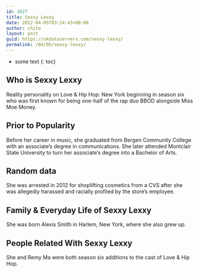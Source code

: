 ```yaml
---
id: 1027
title: Sexxy Lexxy
date: 2012-04-05T03:24:43+00:00
author: chito
layout: post
guid: https://ukdataservers.com/sexxy-lexxy/
permalink: /04/05/sexxy-lexxy/
---
```


* some text
{: toc}
          
          
## Who is  Sexxy Lexxy
                  
                  
                  
Reality personality on Love & Hip Hop: New York beginning in season six who was first known for being one-half of the rap duo BBOD alongside Miss Moe Money. 
                  
                
                
                
## Prior to Popularity 
                  
                  
                  
Before her career in music, she graduated from Bergen Community College with an associate&#8217;s degree in communications. She later attended Montclair State University to turn her associate&#8217;s degree into a Bachelor of Arts. 
                  
                
                
                
## Random data 
                  
                  
                  
She was arrested in 2012 for shoplifting cosmetics from a CVS after she was allegedly harassed and racially profiled by the store&#8217;s employee. 
                  
                
                
                
## Family & Everyday Life of Sexxy Lexxy
                  
                  
                  
She was born Alexis Smith in Harlem, New York, where she also grew up. 
                  
                
                
                
## People Related With  Sexxy Lexxy
                  
                  
                  
She and Remy Ma were both season six additions to the cast of Love & Hip Hop. 
                  
                
              
            
          
          
          
    
    
  
